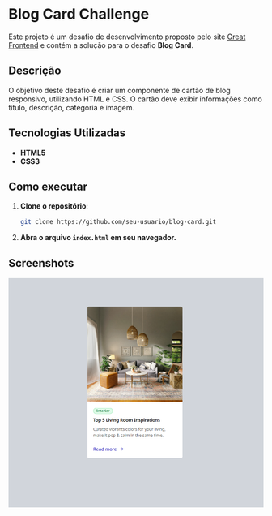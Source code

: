 # Blog Card Challenge

Este projeto é um desafio de desenvolvimento proposto pelo site [Great Frontend](https://www.greatfrontend.com/projects) e contém a solução para o desafio **Blog Card**.

## Descrição

O objetivo deste desafio é criar um componente de cartão de blog responsivo, utilizando HTML e CSS. O cartão deve exibir informações como título, descrição, categoria e imagem.

## Tecnologias Utilizadas

- **HTML5**
- **CSS3**

## Como executar

1. **Clone o repositório**:
    ```bash
    git clone https://github.com/seu-usuario/blog-card.git
    ```
2. **Abra o arquivo `index.html` em seu navegador.**

## Screenshots

![Exemplo do Blog Card](./img/image.png)

